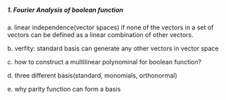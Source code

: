 
##### 1. Fourier Analysis of boolean function
a. linear independence(vector spaces)
  if none of the vectors in a set of vectors can be defined as a linear combination of other vectors.

b. verfity: standard basis can generate any other vectors in vector space

c. how to construct a multilinear polynominal for boolean function?

d. three different basis(standard, monomials, orthonormal)

e. why parity function can form a basis


